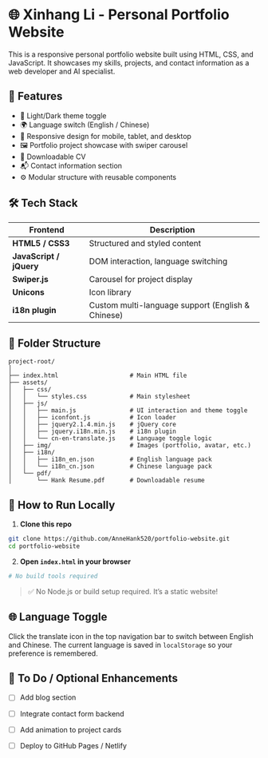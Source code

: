 # 🌐 Xinhang Li - Personal Portfolio Website

This is a responsive personal portfolio website built using HTML, CSS, and JavaScript. It showcases my skills, projects, and contact information as a web developer and AI specialist.

## 📌 Features

- 🌙 Light/Dark theme toggle  
- 🌍 Language switch (English / Chinese)
- 📱 Responsive design for mobile, tablet, and desktop
- 🖼️ Portfolio project showcase with swiper carousel
- 📄 Downloadable CV
- 📬 Contact information section
- ⚙️ Modular structure with reusable components

## 🛠️ Tech Stack

| Frontend | Description |
|----------|-------------|
| **HTML5 / CSS3** | Structured and styled content |
| **JavaScript / jQuery** | DOM interaction, language switching |
| **Swiper.js** | Carousel for project display |
| **Unicons** | Icon library |
| **i18n plugin** | Custom multi-language support (English & Chinese) |

## 🧩 Folder Structure

```
project-root/
│
├── index.html                    # Main HTML file
├── assets/
│   ├── css/
│   │   └── styles.css            # Main stylesheet
│   ├── js/
│   │   ├── main.js               # UI interaction and theme toggle
│   │   ├── iconfont.js           # Icon loader
│   │   ├── jquery2.1.4.min.js    # jQuery core
│   │   ├── jquery.i18n.min.js    # i18n plugin
│   │   └── cn-en-translate.js    # Language toggle logic
│   ├── img/                      # Images (portfolio, avatar, etc.)
│   ├── i18n/
│   │   ├── i18n_en.json          # English language pack
│   │   └── i18n_cn.json          # Chinese language pack
│   └── pdf/
│       └── Hank Resume.pdf       # Downloadable resume
```

## 🧪 How to Run Locally

1. **Clone this repo**
```bash
git clone https://github.com/AnneHank520/portfolio-website.git
cd portfolio-website
```

2. **Open `index.html` in your browser**
```bash
# No build tools required
```

> ✅ No Node.js or build setup required. It’s a static website!

## 🌐 Language Toggle

Click the translate icon in the top navigation bar to switch between English and Chinese. The current language is saved in `localStorage` so your preference is remembered.

## 📌 To Do / Optional Enhancements

- [ ] Add blog section
- [ ] Integrate contact form backend
- [ ] Add animation to project cards
- [ ] Deploy to GitHub Pages / Netlify


